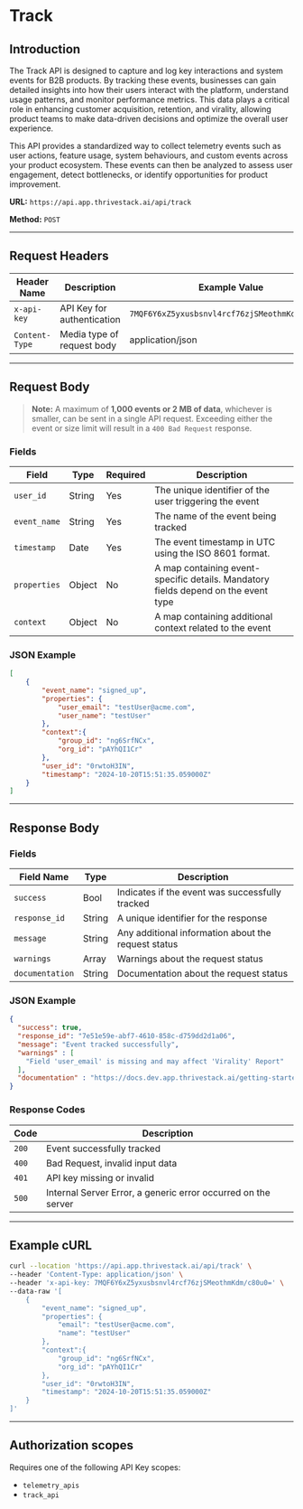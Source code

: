 # Track

## Introduction

The Track API is designed to capture and log key interactions and system events for B2B products. By tracking these events, businesses can gain detailed insights into how their users interact with the platform, understand usage patterns, and monitor performance metrics. This data plays a critical role in enhancing customer acquisition, retention, and virality, allowing product teams to make data-driven decisions and optimize the overall user experience.

This API provides a standardized way to collect telemetry events such as user actions, feature usage, system behaviours, and custom events across your product ecosystem. These events can then be analyzed to assess user engagement, detect bottlenecks, or identify opportunities for product improvement.

**URL:** `https://api.app.thrivestack.ai/api/track`

**Method:** `POST`

<hr/>

## Request Headers

| Header Name | Description | Example Value |
| --- | --- | --- |
| `x-api-key` | API Key for authentication | `7MQF6Y6xZ5yxusbsnvl4rcf76zjSMeothmKdm/c80u0=`        |
| `Content-Type` | Media type of request body | application/json |

<hr/>

## Request Body

> **Note:** A maximum of **1,000 events or 2 MB of data**, whichever is smaller, can be sent in a single API request. Exceeding either the event or size limit will result in a `400 Bad Request` response.

### Fields

| Field | Type | Required | Description |
| --- | --- | --- | --- |
| `user_id` | String | Yes | The unique identifier of the user triggering the event |
| `event_name` | String | Yes | The name of the event being tracked |
| `timestamp` | Date | Yes | The event timestamp in UTC using the ISO 8601 format. |
| `properties` | Object | No | A map containing event-specific details. Mandatory fields depend on the event type |
| `context` | Object | No | A map containing additional context related to the event |


### JSON Example

```json
[
    {
        "event_name": "signed_up",
        "properties": {
            "user_email": "testUser@acme.com",
            "user_name": "testUser"
        },
        "context":{
            "group_id": "ng6SrfNCx",
			"org_id": "pAYhQI1Cr"
        },
        "user_id": "0rwtoH3IN",
        "timestamp": "2024-10-20T15:51:35.059000Z"
    }
]
```

<hr/>

## Response Body

### Fields

| Field Name | Type | Description |
| --- | --- | --- |
| `success` | Bool | Indicates if the event was successfully tracked |
| `response_id` | String | A unique identifier for the response |
| `message` | String | Any additional information about the request status |
| `warnings` | Array | Warnings about the request status |
| `documentation` | String | Documentation about the request status |

### JSON Example

```json
{
  "success": true,
  "response_id": "7e51e59e-abf7-4610-858c-d759dd2d1a06",
  "message": "Event tracked successfully",
  "warnings" : [
    "Field 'user_email' is missing and may affect 'Virality' Report"
  ],
  "documentation" : "https://docs.dev.app.thrivestack.ai/getting-started/analyze/instrumentation/events/standard/events_overview"
}
```

### Response Codes

| Code | Description |
| --- | --- |
| `200` | Event successfully tracked |
| `400` | Bad Request, invalid input data |
| `401` | API key missing or invalid |
| `500` | Internal Server Error, a generic error occurred on the server |

<hr/>

## Example cURL

```bash
curl --location 'https://api.app.thrivestack.ai/api/track' \
--header 'Content-Type: application/json' \
--header 'x-api-key: 7MQF6Y6xZ5yxusbsnvl4rcf76zjSMeothmKdm/c80u0=' \
--data-raw '[
    {
        "event_name": "signed_up",
        "properties": {
            "email": "testUser@acme.com",
            "name": "testUser"
        },
        "context":{
            "group_id": "ng6SrfNCx",
			"org_id": "pAYhQI1Cr"
        },
        "user_id": "0rwtoH3IN",
        "timestamp": "2024-10-20T15:51:35.059000Z"
    }
]'
```

<hr/>

## Authorization scopes
Requires one of the following API Key scopes:
- `telemetry_apis`
- `track_api`